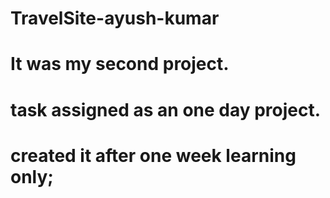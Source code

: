 # TravelSite-ayush-kumar
# It was my second project.
# task assigned as an one day project.
# created it after one week learning only;